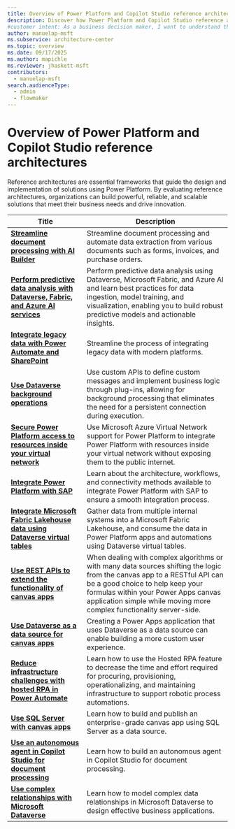 ```yaml
---
title: Overview of Power Platform and Copilot Studio reference architectures
description: Discover how Power Platform and Copilot Studio reference architectures can help you build scalable, reliable solutions tailored to your business needs.
#customer intent: As a business decision maker, I want to understand the architectures of Power Platform so that I can build scalable and reliable solutions.
author: manuelap-msft
ms.subservice: architecture-center
ms.topic: overview
ms.date: 09/17/2025
ms.author: mapichle
ms.reviewer: jhaskett-msft
contributors: 
  - manuelap-msft
search.audienceType: 
  - admin
  - flowmaker
---
```


# Overview of Power Platform and Copilot Studio reference architectures

Reference architectures are essential frameworks that guide the design and implementation of solutions using Power Platform. By evaluating reference architectures, organizations can build powerful, reliable, and scalable solutions that meet their business needs and drive innovation.

| Title | Description |
| --- | --- |
| **[Streamline document processing with AI Builder](ai-document-processing.md)** | Streamline document processing and automate data extraction from various documents such as forms, invoices, and purchase orders. |
| **[Perform predictive data analysis with Dataverse, Fabric, and Azure AI services](ai-predictive-data-analysis.md)** | Perform predictive data analysis using Dataverse, Microsoft Fabric, and Azure AI and learn best practices for data ingestion, model training, and visualization, enabling you to build robust predictive models and actionable insights. |
| **[Integrate legacy data with Power Automate and SharePoint](../reference-architectures/app-legacy-data-integration.md)** | Streamline the process of integrating legacy data with modern platforms. |
| **[Use Dataverse background operations](dataverse-background-operations.md)** | Use custom APIs to define custom messages and implement business logic through plug-ins, allowing for background processing that eliminates the need for a persistent connection during execution. |
| **[Secure Power Platform access to resources inside your virtual network](secure-access-azure-resources.md)** | Use Microsoft Azure Virtual Network support for Power Platform to integrate Power Platform with resources inside your virtual network without exposing them to the public internet. |
| **[Integrate Power Platform with SAP](arch-pattern-sap.md)** | Learn about the architecture, workflows, and connectivity methods available to integrate Power Platform with SAP to ensure a smooth integration process. |
| **[​Integrate Microsoft Fabric Lakehouse data using Dataverse virtual tables](app-integrate-lakehouse.md)** | Gather data from multiple internal systems into a Microsoft Fabric Lakehouse, and consume the data in Power Platform apps and automations using Dataverse virtual tables. |
| **[Use REST APIs to extend the functionality of canvas apps](custom-connector-canvas.md)** | When dealing with complex algorithms or with many data sources shifting the logic from the canvas app to a RESTful API can be a good choice to help keep your formulas within your  Power Apps canvas application simple while moving more complex functionality server-side. |
| **[Use Dataverse as a data source for canvas apps​](dataverse-canvas-app.md)** | Creating a Power Apps application that uses Dataverse as a data source can enable building a more custom user experience. |
| **[Reduce infrastructure challenges with hosted RPA in Power Automate​](rpa-scale-operations.md)** | Learn how to use the Hosted RPA feature to decrease the time and effort required for procuring, provisioning, operationalizing, and maintaining infrastructure to support robotic process automations. |
| **[Use SQL Server with canvas apps​](sqlserver-canvas-app.md)** | Learn how to build and publish an enterprise-grade canvas app using SQL Server as a data source. |
| **[Use an autonomous agent in Copilot Studio for document processing](document-processing-agent.md)** | Learn how to build an autonomous agent in Copilot Studio for document processing. |
| **[Use complex relationships with Microsoft Dataverse](complex-relationships-dataverse.md)** | Learn how to model complex data relationships in Microsoft Dataverse to design effective business applications. |